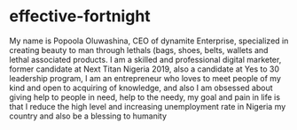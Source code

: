 # effective-fortnight
My name is Popoola Oluwashina, CEO of dynamite Enterprise, specialized in creating beauty to man through lethals (bags, shoes, belts, wallets and lethal associated products.  I am a skilled and professional digital marketer, former candidate at Next Titan Nigeria 2019, also a candidate at Yes to 30 leadership program, I am an entrepreneur who loves to meet people of my kind and open to acquiring of knowledge, and also I am obsessed about giving help to people in need,  help to the needy, my goal and pain in life is that I reduce the high level and increasing unemployment rate in Nigeria my country and also be a blessing to humanity
